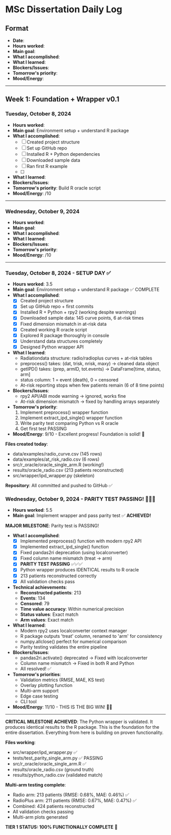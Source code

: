 # MSc Dissertation Daily Log

## Format

- **Date**:
- **Hours worked**:
- **Main goal**:
- **What I accomplished**:
- **What I learned**:
- **Blockers/Issues**:
- **Tomorrow's priority**:
- **Mood/Energy**:

---

## Week 1: Foundation + Wrapper v0.1

### Tuesday, October 8, 2024

- **Hours worked**:
- **Main goal**: Environment setup + understand R package
- **What I accomplished**:
  - [ ] Created project structure
  - [ ] Set up GitHub repo
  - [ ] Installed R + Python dependencies
  - [ ] Downloaded sample data
  - [ ] Ran first R example
  - [ ]
- **What I learned**:
- **Blockers/Issues**:
- **Tomorrow's priority**: Build R oracle script
- **Mood/Energy**: /10

---

### Wednesday, October 9, 2024

- **Hours worked**:
- **Main goal**:
- **What I accomplished**:
- **What I learned**:
- **Blockers/Issues**:
- **Tomorrow's priority**:
- **Mood/Energy**: /10

---

<!-- Copy template below for each day -->

### Tuesday, October 8, 2024 - SETUP DAY ✅

- **Hours worked**: 3.5
- **Main goal**: Environment setup + understand R package ✅ COMPLETE
- **What I accomplished**:
  - [x] Created project structure
  - [x] Set up GitHub repo + first commits
  - [x] Installed R + Python + rpy2 (working despite warnings)
  - [x] Downloaded sample data: 145 curve points, 6 at-risk times
  - [x] Fixed dimension mismatch in at-risk data
  - [x] Created working R oracle script
  - [x] Explored R package thoroughly in console
  - [x] Understand data structures completely
  - [x] Designed Python wrapper API
- **What I learned**:
  - Radiationdata structure: radio/radioplus curves + at-risk tables
  - preprocess() takes: (dat, trisk, nrisk, maxy) → cleaned data object
  - getIPD() takes: (prep, armID, tot.events) → DataFrame[time, status, arm]
  - status column: 1 = event (death), 0 = censored
  - At-risk reporting stops when few patients remain (6 of 8 time points)
- **Blockers/Issues**:
  - rpy2 API/ABI mode warning → ignored, works fine
  - At-risk dimension mismatch → fixed by handling arrays separately
- **Tomorrow's priority**:
  1. Implement preprocess() wrapper function
  2. Implement extract_ipd_single() wrapper function
  3. Write parity test comparing Python vs R oracle
  4. Get first test PASSING
- **Mood/Energy**: 9/10 - Excellent progress! Foundation is solid! 🚀

**Files created today**:

- data/examples/radio_curve.csv (145 rows)
- data/examples/at_risk_radio.csv (6 rows)
- src/r_oracle/oracle_single_arm.R (working!)
- results/oracle_radio.csv (213 patients reconstructed)
- src/wrapper/ipd_wrapper.py (skeleton)

**Repository**: All committed and pushed to GitHub ✅

### Wednesday, October 9, 2024 - PARITY TEST PASSING! 🎉🎉🎉

- **Hours worked**: 5.5
- **Main goal**: Implement wrapper and pass parity test ✅ **ACHIEVED!**

**MAJOR MILESTONE**: Parity test is PASSING!

- **What I accomplished**:
  - [x] Implemented preprocess() function with modern rpy2 API
  - [x] Implemented extract_ipd_single() function
  - [x] Fixed pandas2ri deprecation (using localconverter)
  - [x] Fixed column name mismatch (treat → arm)
  - [x] **PARITY TEST PASSING** ✅✅✅
  - [x] Python wrapper produces IDENTICAL results to R oracle
  - [x] 213 patients reconstructed correctly
  - [x] All validation checks pass
- **Technical achievements**:
  - **Reconstructed patients**: 213
  - **Events**: 134
  - **Censored**: 79
  - **Time value accuracy**: Within numerical precision
  - **Status values**: Exact match
  - **Arm values**: Exact match
- **What I learned**:
  - Modern rpy2 uses localconverter context manager
  - R package outputs 'treat' column, renamed to 'arm' for consistency
  - numpy.allclose() perfect for numerical comparison
  - Parity testing validates the entire pipeline
- **Blockers/Issues**:
  - pandas2ri.activate() deprecated → Fixed with localconverter
  - Column name mismatch → Fixed in both R and Python
  - All resolved! ✅
- **Tomorrow's priorities**:
  - Validation metrics (RMSE, MAE, KS test)
  - Overlay plotting function
  - Multi-arm support
  - Edge case testing
  - CLI tool
- **Mood/Energy**: 11/10 - THIS IS THE BIG WIN! 🚀🎉

---

**CRITICAL MILESTONE ACHIEVED**:
The Python wrapper is validated. It produces identical results to the R package.
This is the foundation for the entire dissertation. Everything from here is building on proven functionality.

**Files working**:

- src/wrapper/ipd_wrapper.py ✅
- tests/test_parity_single_arm.py ✅ PASSING
- src/r_oracle/oracle_single_arm.R ✅
- results/oracle_radio.csv (ground truth)
- results/python_radio.csv (validated match)

**Multi-arm testing complete**:

- Radio arm: 213 patients (RMSE: 0.68%, MAE: 0.46%) ✅
- RadioPlus arm: 211 patients (RMSE: 0.67%, MAE: 0.47%) ✅
- Combined: 424 patients reconstructed
- All validation checks passing
- Multi-arm plots generated

**TIER 1 STATUS: 100% FUNCTIONALLY COMPLETE** 🎉
